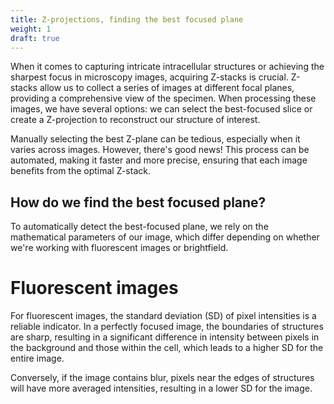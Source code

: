 ```yaml
---
title: Z-projections, finding the best focused plane
weight: 1
draft: true
---
```

When it comes to capturing intricate intracellular structures or achieving the sharpest focus in microscopy images, acquiring Z-stacks is crucial. Z-stacks allow us to collect a series of images at different focal planes, providing a comprehensive view of the specimen. When processing these images, we have several options: we can select the best-focused slice or create a Z-projection to reconstruct our structure of interest.

Manually selecting the best Z-plane can be tedious, especially when it varies across images. However, there's good news! This process can be automated, making it faster and more precise, ensuring that each image benefits from the optimal Z-stack.

## How do we find the best focused plane?

To automatically detect the best-focused plane, we rely on the mathematical parameters of our image, which differ depending on whether we're working with fluorescent images or brightfield.

# Fluorescent images

For fluorescent images, the standard deviation (SD) of pixel intensities is a reliable indicator. In a perfectly focused image, the boundaries of structures are sharp, resulting in a significant difference in intensity between pixels in the background and those within the cell, which leads to a higher SD for the entire image.

Conversely, if the image contains blur, pixels near the edges of structures will have more averaged intensities, resulting in a lower SD for the image.
